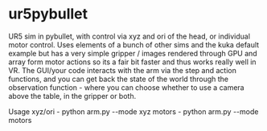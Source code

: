 # ur5pybullet
UR5 sim in pybullet, with control via xyz and ori of the head, or individual motor control. Uses elements of a bunch of other sims and the kuka default example but has a very simple gripper / images rendered through GPU and array form motor actions so its a fair bit faster and thus works really well in VR. The GUI/your code interacts with the arm via the step and action functions, and you can get back the state of the world through the observation function - where you can choose whether to use a camera above the table, in the gripper or both.

Usage
xyz/ori - python arm.py --mode xyz
motors  - python arm.py --mode motors
